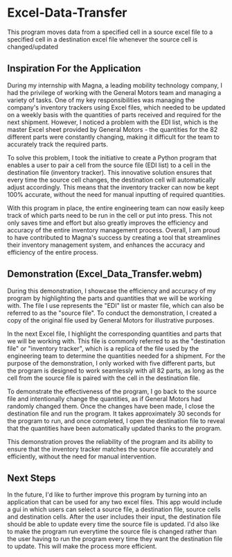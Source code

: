 # Excel-Data-Transfer
This program moves data from a specified cell in a source excel file to a specified cell in a destination excel file whenever the source cell is changed/updated

## Inspiration For the Application

During my internship with Magna, a leading mobility technology company, I had the privilege of working with the General Motors team and managing a variety of tasks. One of my key responsibilities was managing the company's inventory trackers using Excel files, which needed to be updated on a weekly basis with the quantities of parts received and required for the next shipment. However, I noticed a problem with the EDI list, which is the master Excel sheet provided by General Motors - the quantities for the 82 different parts were constantly changing, making it difficult for the team to accurately track the required parts.

To solve this problem, I took the initiative to create a Python program that enables a user to pair a cell from the source file (EDI list) to a cell in the destination file (inventory tracker). This innovative solution ensures that every time the source cell changes, the destination cell will automatically adjust accordingly. This means that the inventory tracker can now be kept 100% accurate, without the need for manual inputting of required quantities.

With this program in place, the entire engineering team can now easily keep track of which parts need to be run in the cell or put into press. This not only saves time and effort but also greatly improves the efficiency and accuracy of the entire inventory management process. Overall, I am proud to have contributed to Magna's success by creating a tool that streamlines their inventory management system, and enhances the accuracy and efficiency of the entire process.

## Demonstration (Excel_Data_Transfer.webm)

During this demonstration, I showcase the efficiency and accuracy of my program by highlighting the parts and quantities that we will be working with. The file I use represents the "EDI" list or master file, which can also be referred to as the "source file". To conduct the demonstration, I created a copy of the original file used by General Motors for illustrative purposes.

In the next Excel file, I highlight the corresponding quantities and parts that we will be working with. This file is commonly referred to as the "destination file" or "inventory tracker", which is a replica of the file used by the engineering team to determine the quantities needed for a shipment. For the purpose of the demonstration, I only worked with five different parts, but the program is designed to work seamlessly with all 82 parts, as long as the cell from the source file is paired with the cell in the destination file.

To demonstrate the effectiveness of the program, I go back to the source file and intentionally change the quantities, as if General Motors had randomly changed them. Once the changes have been made, I close the destination file and run the program. It takes approximately 30 seconds for the program to run, and once completed, I open the destination file to reveal that the quantities have been automatically updated thanks to the program.

This demonstration proves the reliability of the program and its ability to ensure that the inventory tracker matches the source file accurately and efficiently, without the need for manual intervention.

## Next Steps

In the future, I'd like to further improve this program by turning into an application that can be used for any two excel files. This app would include a gui in which users can select a source file, a destination file, source cells and destination cells. After the user includes their input, the destination file should be able to update every time the source file is updated. I'd also like to make the program run everytime the source file is changed rather than the user having to run the program every time they want the destination file to update. This will make the process more efficient.
